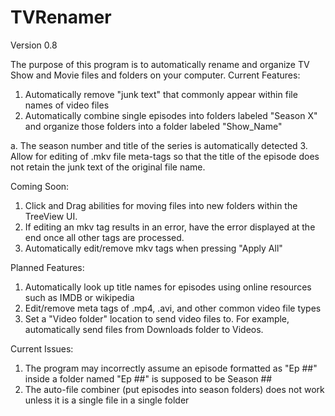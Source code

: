 # TVRenamer
Version 0.8

The purpose of this program is to automatically rename and organize TV Show and Movie files and folders on your computer.
Current Features:

1. Automatically remove "junk text" that commonly appear within file names of video files
2. Automatically combine single episodes into folders labeled "Season X" and organize those folders into a folder labeled "Show_Name"

  a. The season number and title of the series is automatically detected
3. Allow for editing of .mkv file meta-tags so that the title of the episode does not retain the junk text of the original file name.

Coming Soon:

1. Click and Drag abilities for moving files into new folders within the TreeView UI.
2. If editing an mkv tag results in an error, have the error displayed at the end once all other tags are processed.
3. Automatically edit/remove mkv tags when pressing "Apply All"


Planned Features:

1. Automatically look up title names for episodes using online resources such as IMDB or wikipedia
2. Edit/remove meta tags of .mp4, .avi, and other common video file types
3. Set a "Video folder" location to send video files to. For example, automatically send files from Downloads folder to Videos.


Current Issues:

1. The program may incorrectly assume an episode formatted as "Ep ##" inside a folder named "Ep ##" is supposed to be Season ##
2. The auto-file combiner (put episodes into season folders) does not work unless it is a single file in a single folder

